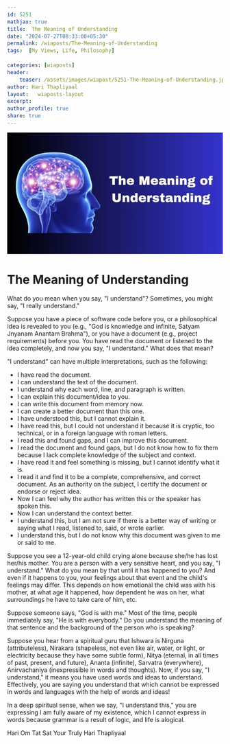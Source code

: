 ```yaml
---        
id: 5251 
mathjax: true        
title:  The Meaning of Understanding          
date: "2024-07-27T08:33:00+05:30"        
permalink: /wiaposts/The-Meaning-of-Understanding        
tags:  [My Views, Life, Philosophy]         
        
categories: [wiaposts] 
header:        
    teaser: /assets/images/wiapost/5251-The-Meaning-of-Understanding.jpg        
author: Hari Thapliyaal        
layout:   wiaposts-layout
excerpt:        
author_profile: true        
share: true        
---        
```


![The Meaning of Understanding](/assets/images/wiapost/5251-The-Meaning-of-Understanding.jpg)
   
# The Meaning of Understanding     
   
What do you mean when you say, "I understand"? Sometimes, you might say, "I really understand."

Suppose you have a piece of software code before you, or a philosophical idea is revealed to you (e.g., "God is knowledge and infinite, Satyam Jnyanam Anantam Brahma"), or you have a document (e.g., project requirements) before you. You have read the document or listened to the idea completely, and now you say, "I understand." What does that mean?

"I understand" can have multiple interpretations, such as the following:

- I have read the document.
- I can understand the text of the document.
- I understand why each word, line, and paragraph is written.
- I can explain this document/idea to you.
- I can write this document from memory now.
- I can create a better document than this one.
- I have understood this, but I cannot explain it.
- I have read this, but I could not understand it because it is cryptic, too technical, or in a foreign language with roman letters.
- I read this and found gaps, and I can improve this document.
- I read the document and found gaps, but I do not know how to fix them because I lack complete knowledge of the subject and context.
- I have read it and feel something is missing, but I cannot identify what it is.
- I read it and find it to be a complete, comprehensive, and correct document. As an authority on the subject, I certify the document or endorse or reject idea.
- Now I can feel why the author has written this or the speaker has spoken this.
- Now I can understand the context better.
- I understand this, but I am not sure if there is a better way of writing or saying what I read, listened to, said, or wrote earlier.
- I understand this, but I do not know why this document was given to me or said to me.

Suppose you see a 12-year-old child crying alone because she/he has lost her/his mother. You are a person with a very sensitive heart, and you say, "I understand." What do you mean by that until it has happened to you? And even if it happens to you, your feelings about that event and the child's feelings may differ. This depends on how emotional the child was with his mother, at what age it happened, how dependent he was on her, what surroundings he have to take care of him, etc.

Suppose someone says, "God is with me." Most of the time, people immediately say, "He is with everybody." Do you understand the meaning of that sentence and the background of the person who is speaking?

Suppose you hear from a spiritual guru that Ishwara is Nirguna (attributeless), Nirakara (shapeless, not even like air, water, or light, or electricity because they have some subtle form), Nitya (eternal, in all times of past, present, and future), Ananta (infinite), Sarvatra (everywhere), Anirvachaniya (inexpressible in words and thoughts). Now, if you say, "I understand," it means you have used words and ideas to understand. Effectively, you are saying you understand that which cannot be expressed in words and languages with the help of words and ideas!

In a deep spiritual sense, when we say, "I understand this," you are expressing I am fully aware of my existence, which I cannot express in words because grammar is a result of logic, and life is alogical.

Hari Om Tat Sat
Your Truly
Hari Thapliyaal 
